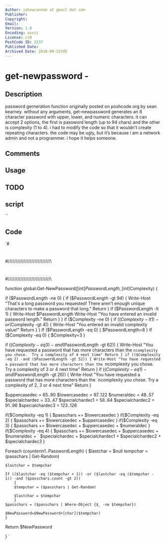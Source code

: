 ```yaml
---
Author: johnwcannon at gmail dot com
Publisher: 
Copyright: 
Email: 
Version: 1.0
Encoding: ascii
License: cc0
PoshCode ID: 2237
Published Date: 
Archived Date: 2010-09-22t05
---
```


# get-newpassword - 

## Description

password gerneration function originally posted on poshcode.org by sean kearney.  without any arguments, get-newpassword generates an 8 character password with upper, lower, and numeric characters.  it can accept 2 options, the first is password length (up to 94 chars) and the other is complexity (1 to 4).  i had to modify the code so that it wouldn’t create repeating characters.  the code may be ugly, but it’s because i am a network admin and not a programmer.  i hope it helps someone.

## Comments



## Usage



## TODO



## script

``

## Code

`#
 #
 #/\/\/\/\/\/\/\/\/\/\/\/\/\/\/\/\/\/\/\/\/\/\/\/\/\/\/\
 #
 #
 #/\/\/\/\/\/\/\/\/\/\/\/\/\/\/\/\/\/\/\/\/\/\/\/\/\/\/\
 
 function global:Get-NewPassword([int]$PasswordLength, [int]$Complexity) {
 
 if ($PasswordLength -ne 0)
 	{
 	if ($PasswordLength -gt 94)
 		{
 		Write-Host "That's a long password you requested!  There aren't enough unique characters to make a password that long."
 		Return
 		}
 	if ($PasswordLength -lt 1)
 		{
 		Write-Host $PasswordLength
 		Write-Host "You have entered an invalid password length."
 		Return
 		}
 	}
 if ($Complexity -ne 0)
 	{
 	if (($Complexity -lt 1) -or ($Complexity -gt 4))
 		{
 		Write-Host "You entered an invalid complexity value!"
 		Return
 		}
 	}
 If ($PasswordLength -eq 0)
 	{
 	$PasswordLength=8
 	}
 If ($Complexity -eq 0) { $Complexity=3 }
 
 if (($Complexity -eq 3) -and ($PasswordLength -gt 62))
 	{
 	Write-Host "You have requested a password that has more characters than the `ncomplexity you chose.  Try a complexity of 4 next time"
 	Return
 	}
 if (($Complexity -eq 2) -and ($PasswordLength -gt 52))
 	{
 	Write-Host "You have requested a password that has more characters than the `ncomplexity you chose.  Try a complexity of 3 or 4 next time"
 	Return
 	}
 if (($Complexity -eq 1) -and ($PasswordLength -gt 26))
 	{
 	Write-Host "You have requested a password that has more characters than the `ncomplexity you chose.  Try a complexity of 2, 3 or 4 next time"
 	Return
 	}
 
 $uppercasedec = 65..90
 $lowercasedec = 97..122
 $numeraldec = 48..57
 $specialchardec = 33..47
 $specialchardec1 = 58..64
 $specialchardec2 = 91..96
 $specialchardec3 = 123..126
 
 
 
 if($Complexity -eq 1)
 	{
 	$passchars += $lowercasedec
 	}
 if($Complexity -eq 2)
 	{
 	$passchars += $lowercasedec + $uppercasedec
 	}
 if($Complexity -eq 3)
 	{
 	$passchars += $lowercasedec + $uppercasedec + $numeraldec
 	}
 if($Complexity -eq 4)
 	{
 	$passchars += $lowercasedec + $uppercasedec + $numeraldec + `
 	$specialchardec + $specialchardec1 + $specialchardec2 + $specialchardec3 
 	}
 	
 
 Foreach ($counter in 1..$PasswordLength)
 	{
 	$lastchar = $null
 	$tempchar = ($passchars | Get-Random)
 	
 	$lastchar = $tempchar
 
 	If (($lastchar -eq ($tempchar + 1)) -or ($lastchar -eq ($tempchar - 1)) -and ($passchars.count -gt 2))
 		{
 		$tempchar = ($passchars | Get-Random)
 		
 		$lastchar = $tempchar
 		}
 	$passchars = ($passchars | Where-Object {$_ -ne $tempchar})
 	
 	$NewPassword=$NewPassword+[char]($tempchar)
 	}
 
 Return $NewPassword
 
 }
`

